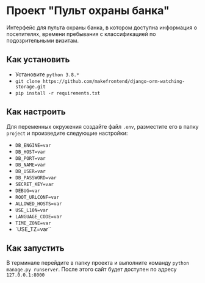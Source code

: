 # Проект "Пульт охраны банка"
Интерфейс для пульта охраны банка, в котором доступна информация о посетителях, времени пребывания с классификацией по подозрительными визитам. 

## Как установить
* Установите `python 3.8.*`
* `git clone https://github.com/makefrontend/django-orm-watching-storage.git`
* `pip install -r requirements.txt`

## Как настроить
Для переменных окружения создайте файл `.env`, разместите его в папку `project` и произведите следующие настройки:
* `DB_ENGINE=var`
* `DB_HOST=var`
* `DB_PORT=var`
* `DB_NAME=var`
* `DB_USER=var`
* `DB_PASSWORD=var`
* `SECRET_KEY=var`
* `DEBUG=var`
* `ROOT_URLCONF=var`
* `ALLOWED_HOSTS=var`
* `USE_L10N=var`
* `LANGUAGE_CODE=var`
* `TIME_ZONE=var`
* `USE_TZ=var``

## Как запустить
В терминале перейдите в папку проекта и выполните команду `python manage.py runserver`. После этого сайт будет доступен по адресу `127.0.0.1:8000`
